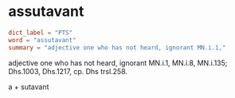 # assutavant

``` toml
dict_label = "PTS"
word = "assutavant"
summary = "adjective one who has not heard, ignorant MN.i.1,"
```

adjective one who has not heard, ignorant MN.i.1, MN.i.8, MN.i.135; Dhs.1003, Dhs.1217, cp. Dhs trsl.258.

a \+ sutavant

